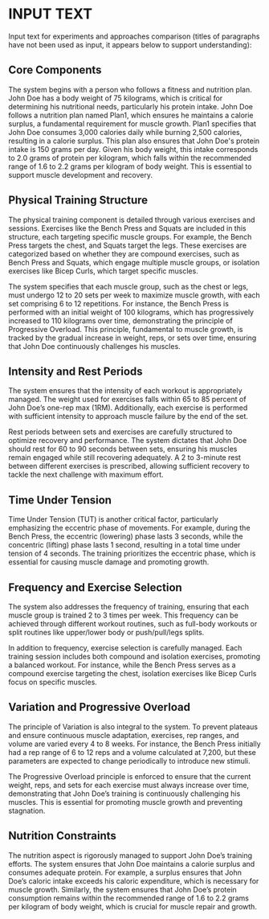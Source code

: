 # INPUT TEXT 
Input text for experiments and approaches comparison (titles of paragraphs have not been used as input, it appears below to support understanding):

## Core Components
The system begins with a person who follows a fitness and nutrition plan. John Doe has a body weight of 75 kilograms, which is critical for determining his nutritional needs, particularly his protein intake. John Doe follows a nutrition plan named Plan1, which ensures he maintains a calorie surplus, a fundamental requirement for muscle growth. Plan1 specifies that John Doe consumes 3,000 calories daily while burning 2,500 calories, resulting in a calorie surplus. This plan also ensures that John Doe's protein intake is 150 grams per day. Given his body weight, this intake corresponds to 2.0 grams of protein per kilogram, which falls within the recommended range of 1.6 to 2.2 grams per kilogram of body weight. This is essential to support muscle development and recovery.

## Physical Training Structure
The physical training component is detailed through various exercises and sessions. Exercises like the Bench Press and Squats are included in this structure, each targeting specific muscle groups. For example, the Bench Press targets the chest, and Squats target the legs. These exercises are categorized based on whether they are compound exercises, such as Bench Press and Squats, which engage multiple muscle groups, or isolation exercises like Bicep Curls, which target specific muscles.

The system specifies that each muscle group, such as the chest or legs, must undergo 12 to 20 sets per week to maximize muscle growth, with each set comprising 6 to 12 repetitions. For instance, the Bench Press is performed with an initial weight of 100 kilograms, which has progressively increased to 110 kilograms over time, demonstrating the principle of Progressive Overload. This principle, fundamental to muscle growth, is tracked by the gradual increase in weight, reps, or sets over time, ensuring that John Doe continuously challenges his muscles.

## Intensity and Rest Periods
The system ensures that the intensity of each workout is appropriately managed. The weight used for exercises falls within 65 to 85 percent of John Doe’s one-rep max (1RM). Additionally, each exercise is performed with sufficient intensity to approach muscle failure by the end of the set.

Rest periods between sets and exercises are carefully structured to optimize recovery and performance. The system dictates that John Doe should rest for 60 to 90 seconds between sets, ensuring his muscles remain engaged while still recovering adequately. A 2 to 3-minute rest between different exercises is prescribed, allowing sufficient recovery to tackle the next challenge with maximum effort.

## Time Under Tension
Time Under Tension (TUT) is another critical factor, particularly emphasizing the eccentric phase of movements. For example, during the Bench Press, the eccentric (lowering) phase lasts 3 seconds, while the concentric (lifting) phase lasts 1 second, resulting in a total time under tension of 4 seconds. The training prioritizes the eccentric phase, which is essential for causing muscle damage and promoting growth.

## Frequency and Exercise Selection
The system also addresses the frequency of training, ensuring that each muscle group is trained 2 to 3 times per week. This frequency can be achieved through different workout routines, such as full-body workouts or split routines like upper/lower body or push/pull/legs splits. 

In addition to frequency, exercise selection is carefully managed. Each training session includes both compound and isolation exercises, promoting a balanced workout. For instance, while the Bench Press serves as a compound exercise targeting the chest, isolation exercises like Bicep Curls focus on specific muscles.

## Variation and Progressive Overload
The principle of Variation is also integral to the system. To prevent plateaus and ensure continuous muscle adaptation, exercises, rep ranges, and volume are varied every 4 to 8 weeks. For instance, the Bench Press initially had a rep range of 6 to 12 reps and a volume calculated at 7,200, but these parameters are expected to change periodically to introduce new stimuli.

The Progressive Overload principle is enforced to ensure that the current weight, reps, and sets for each exercise must always increase over time, demonstrating that John Doe’s training is continuously challenging his muscles. This is essential for promoting muscle growth and preventing stagnation.

## Nutrition Constraints
The nutrition aspect is rigorously managed to support John Doe’s training efforts. The system ensures that John Doe maintains a calorie surplus and consumes adequate protein. For example, a surplus ensures that John Doe’s caloric intake exceeds his caloric expenditure, which is necessary for muscle growth. Similarly, the system ensures that John Doe’s protein consumption remains within the recommended range of 1.6 to 2.2 grams per kilogram of body weight, which is crucial for muscle repair and growth.
